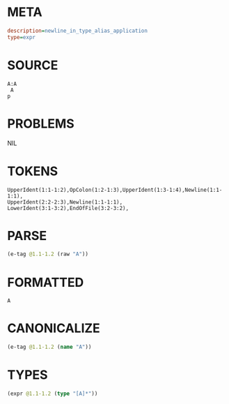 # META
~~~ini
description=newline_in_type_alias_application
type=expr
~~~
# SOURCE
~~~roc
A:A
 A
p
~~~
# PROBLEMS
NIL
# TOKENS
~~~zig
UpperIdent(1:1-1:2),OpColon(1:2-1:3),UpperIdent(1:3-1:4),Newline(1:1-1:1),
UpperIdent(2:2-2:3),Newline(1:1-1:1),
LowerIdent(3:1-3:2),EndOfFile(3:2-3:2),
~~~
# PARSE
~~~clojure
(e-tag @1.1-1.2 (raw "A"))
~~~
# FORMATTED
~~~roc
A
~~~
# CANONICALIZE
~~~clojure
(e-tag @1.1-1.2 (name "A"))
~~~
# TYPES
~~~clojure
(expr @1.1-1.2 (type "[A]*"))
~~~
